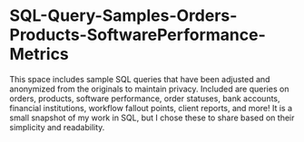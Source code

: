 # SQL-Query-Samples-Orders-Products-SoftwarePerformance-Metrics
This space includes sample SQL queries that have been adjusted and anonymized from the originals to maintain privacy. Included are queries on orders, products, software performance, order statuses, bank accounts, financial institutions, workflow fallout points, client reports, and more! It is a small snapshot of my work in SQL, but I chose these to share based on their simplicity and readability. 
